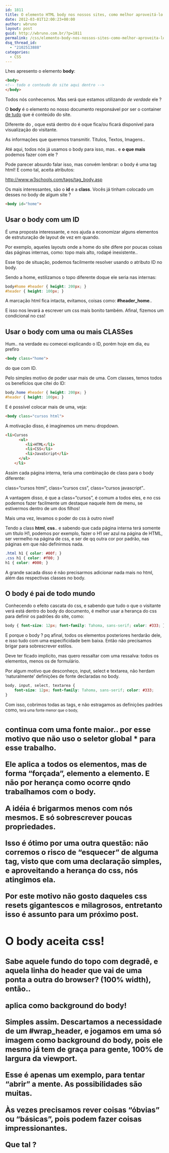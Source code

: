 ```yaml
---
id: 1811
title: O elemento HTML body nos nossos sites, como melhor aproveitá-lo.
date: 2012-03-01T12:00:23+00:00
author: wbruno
layout: post
guid: http://wbruno.com.br/?p=1811
permalink: /css/elemento-body-nos-nossos-sites-como-melhor-aproveita-lo/
dsq_thread_id:
  - "2102513888"
categories:
  - CSS
---
```

Lhes apresento o elemento **body**:

``` html
<body>
<!-- todo o conteudo do site aqui dentro -->
</body>
```
Todos nós conhecemos. Mas será que estamos utilizando _de verdade_ ele ?

O **body** é o elemento no nosso documento responsável por ser o container <u>de tudo</u> que é conteúdo do site.

Diferente do <head>, oque está dentro do <body> é oque fica/ou ficará disponível para visualização do visitante.

As informações que queremos transmitir. Títulos, Textos, Imagens..

Até aqui, todos nós já usamos o body para isso, mas.. e **o que mais** podemos fazer com ele ?

<!--more-->



Pode parecer absurdo falar isso, mas convém lembrar: o body é uma tag html! E como tal, aceita atributos:

<a href="http://www.w3schools.com/tags/tag_body.asp" target="_blank">http://www.w3schools.com/tags/tag_body.asp</a>

Os mais interessantes, são o **id** e a **class**. Vocês já tinham colocado um desses no body de algum site ?

``` html
<body id="home">
```
## Usar o body com um ID

É uma proposta interessante, e nos ajuda a economizar alguns elementos de estruturação de layout de vez em quando.

Por exemplo, aqueles layouts onde a home do site difere por poucas coisas das páginas internas, como: topo mais alto, rodapé inexistente..

Esse tipo de situação, podemos facilmente resolver usando o atributo ID no body.

Sendo a home, estilizamos o topo diferente doque ele seria nas internas:

``` css
body#home #header { height: 200px; }
#header { height: 100px; }
```

A marcação html fica intacta, evitamos, coisas como: **#header_home**..

E isso nos levará a escrever um css mais bonito também. Afinal, fizemos um condicional no css!

## Usar o body com uma ou mais CLASSes

Hum.. na verdade eu comecei explicando o ID, porém hoje em dia, eu prefiro

``` html
<body class="home">
```
do que com ID.

Pelo simples motivo de poder usar mais de uma. Com classes, temos todos os benefícios que citei do ID:

``` css
body.home #header { height: 200px; }
#header { height: 100px; }
```

E é possível colocar mais de uma, veja:

``` html
<body class="cursos html">
```
A motivação disso, é imaginemos um menu dropdown.

``` html
<li>Cursos
      <ul>
         <li>HTML</li>
         <li>CSS</li>
         <li>JavaScript</li>
      </ul>
    </li>
```

Assim cada página interna, teria uma combinação de class para o body diferente:

class=&#8221;cursos html&#8221;, class=&#8221;cursos css&#8221;, class=&#8221;cursos javascript&#8221;..

A vantagem disso, é que a class=&#8221;cursos&#8221;, é comum a todos eles, e no css podemos fazer facilmente um destaque naquele item de menu, se estivermos dentro de um dos filhos!

Mais uma vez, levamos o poder do css à outro nível!

Tendo a class **html**, **css**.. e sabendo que cada página interna terá somente um título H1, podemos por exemplo, fazer o H1 ser azul na página de HTML, ser vermelho na página de css, e ser de qq outra cor por padrão, nas páginas em que não definirmos nada.

``` css
.html h1 { color: #00f; }
.css h1 { color: #f00; }
h1 { color: #000; }
```

A grande sacada disso é não precisarmos adicionar nada mais no html, além das respectivas classes no body.

## O body é pai de todo mundo

Conhecendo o efeito cascata do css, e sabendo que tudo o que o visitante verá está dentro do body do documento, é melhor usar a herança do css para definir os padrões do site, como:

``` css
body { font-size: 12px; font-family: Tahoma, sans-serif; color: #333; }
```

E porque o body ? pq afinal, todos os elementos posteriores herdarão dele, e isso tudo com uma especificidade bem baixa. Então não precisamos brigar para sobrescrever estilos.

Deve ter ficado implícito, mas quero ressaltar com uma ressalva: todos os elementos, menos os de formulário.

Por algum motivo que desconheço, input, select e textarea, não herdam &#8216;naturalmente&#8217; definições de fonte declaradas no body.

``` css
body, input, select, textarea {
    font-size: 12px; font-family: Tahoma, sans-serif; color: #333;
}
```

Com isso, cobrimos todas as tags, e não estragamos as definições padrões como, <small> terá uma fonte menor que o body, <h1> continua com uma fonte maior.. por esse motivo que não uso o seletor global * para esse trabalho.

Ele aplica a todos os elementos, mas de forma &#8220;forçada&#8221;, elemento a elemento. E não por herança como ocorre qndo trabalhamos com o body.

A idéia é brigarmos menos com nós mesmos. E só sobrescrever poucas propriedades.

Isso é ótimo por uma outra questão: não corremos o risco de &#8220;esquecer&#8221; de alguma tag, visto que com uma declaração simples, e aproveitando a herança do css, nós atingimos ela.

Por este motivo não gosto daqueles css resets gigantescos e milagrosos, entretanto isso é assunto para um próximo post.

## O body aceita css!

Sabe aquele fundo do topo com degradê, e aquela linha do header que vai de uma ponta a outra do browser? (100% width), então..

aplica como background do body!

Simples assim. Descartamos a necessidade de um #wrap_header, e jogamos em uma só imagem como background do body, pois ele mesmo já tem de graça para gente, 100% de largura da viewport.

Esse é apenas um exemplo, para tentar &#8220;abrir&#8221; a mente. As possibilidades são muitas.

Às vezes precisamos rever coisas &#8220;óbvias&#8221; ou &#8220;básicas&#8221;, pois podem fazer coisas impressionantes.

Que tal ?
